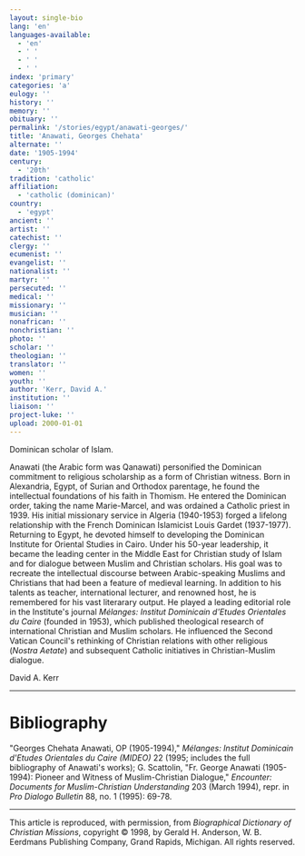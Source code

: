 ```yaml
---
layout: single-bio
lang: 'en'
languages-available:
  - 'en'
  - ' '
  - ' '
  - ' '
index: 'primary'
categories: 'a'
eulogy: ''
history: ''
memory: ''
obituary: ''
permalink: '/stories/egypt/anawati-georges/'
title: 'Anawati, Georges Chehata'
alternate: ''
date: '1905-1994'
century:
  - '20th'
tradition: 'catholic'
affiliation:
  - 'catholic (dominican)'
country:
  - 'egypt'
ancient: ''
artist: ''
catechist: ''
clergy: ''
ecumenist: ''
evangelist: ''
nationalist: ''
martyr: ''
persecuted: ''
medical: ''
missionary: ''
musician: ''
nonafrican: ''
nonchristian: ''
photo: ''
scholar: ''
theologian: ''
translator: ''
women: ''
youth: ''
author: 'Kerr, David A.'
institution: ''
liaison: ''
project-luke: ''
upload: 2000-01-01
---
```



Dominican scholar of Islam.

Anawati (the Arabic form was Qanawati) personified the Dominican commitment to religious scholarship as a form of Christian witness.  Born in Alexandria, Egypt, of Surian and Orthodox parentage, he found the intellectual foundations of his faith in Thomism.  He entered the Dominican order, taking the name Marie-Marcel, and was ordained a Catholic priest in 1939.  His initial missionary service in Algeria (1940-1953) forged a lifelong relationship with the French Dominican Islamicist Louis Gardet (1937-1977).  Returning to Egypt, he devoted himself to developing the Dominican Institute for Oriental Studies in Cairo.  Under his 50-year leadership, it became the leading center in the Middle East for Christian study of Islam and for dialogue between Muslim and Christian scholars.  His goal was to recreate the intellectual discourse between Arabic-speaking Muslims and Christians that had been a feature of medieval learning.  In addition to his talents as teacher, international lecturer, and renowned host, he is remembered for his vast literarary output.  He played a leading editorial role in the Institute's journal *Mélanges: Institut Dominicain d'Etudes Orientales du Caire* (founded in 1953), which published theological research of international Christian and Muslim scholars.  He influenced the Second Vatican Council's rethinking of Christian relations with other religious (*Nostra Aetate*) and subsequent Catholic initiatives in Christian-Muslim dialogue.

David A. Kerr

---

# Bibliography

"Georges Chehata Anawati, OP (1905-1994),"  *Mélanges: Institut Dominicain d'Etudes Orientales du Caire (MIDEO)* 22 (1995; includes the full bibliography of Anawati's works); G. Scattolin, "Fr. George Anawati (1905-1994): Pioneer and Witness of Muslim-Christian Dialogue," *Encounter: Documents for Muslim-Christian Understanding* 203 (March 1994), repr. in *Pro Dialogo Bulletin* 88, no. 1 (1995): 69-78.

---

This article is reproduced, with permission, from *Biographical Dictionary of Christian Missions*,   copyright &copy; 1998, by Gerald H. Anderson, W. B. Eerdmans Publishing Company, Grand Rapids, Michigan.  All rights reserved.